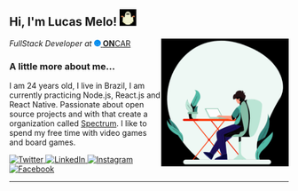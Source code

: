 <h2> Hi, I'm Lucas Melo! <img src="./assets/ghost.gif" width="30"></h2>
<img align='right' src="./assets/typing.gif" width="230">
<p><em>FullStack Developer at </em><a href="https://oncar.com.br/"><img src="./assets/oncar.png" height="12"> <strong>ON</strong>CAR</a> 
  </p>

### A little more about me...  

I am 24 years old, I live in Brazil, I am currently practicing Node.js, React.js and React Native. Passionate about open source projects and with that create a organization called <a href="https://github.com/SpectrumTeam/introduction">Spectrum</a>. I like to spend my free time with video games and board games.

<p align="left">
  <a href="https://twitter.com/bordmelo" target="_blank">
    <img src="https://img.shields.io/badge/twitter-%231DA1F2.svg?&style=for-the-badge&logo=twitter&logoColor=white&color=30d9bb" alt="Twitter"/>
  </a>
  <a href="https://www.linkedin.com/in/bordmelo" target="_blank">
    <img src="https://img.shields.io/badge/linkedin-%230077B5.svg?&style=for-the-badge&logo=linkedin&logoColor=white&color=30d9bb" alt="LinkedIn"/>
  </a>
  <a href="https://instagram.com/melo.env" target="_blank">
    <img src="https://img.shields.io/badge/instagram-%23E4405F.svg?&style=for-the-badge&logo=instagram&logoColor=white&color=30d9bb" alt="Instagram"/>
  </a>
  <a href="https://www.facebook.com/bordmello" target="_blank">
    <img src="https://img.shields.io/badge/facebook-%231877F2.svg?&style=for-the-badge&logo=facebook&logoColor=white&color=30d9bb" alt="Facebook"/>
  </a>
</p>

---

